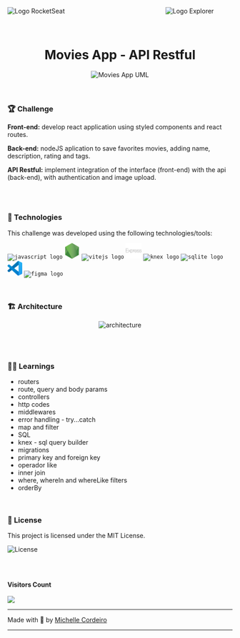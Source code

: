 <!--Banner session-->
<p>
  <img src="https://i.postimg.cc/gkShTXDv/rocketseat.png" alt="Logo RocketSeat" width="180" align="left">
  <img src="https://i.postimg.cc/5tpZqB3N/explorer-logo.png" alt="Logo Explorer" width="150" align="right">
</p>
<br><br><br>

<!--About session-->
<h1 align="center"> Movies App - API Restful</h1>

<div align="center">
  <!-- <video src=""></video> -->
  <img alt="Movies App UML" src="https://i.postimg.cc/432sR5zW/UML.png" width="800">
</div>
<br><br>

<h3> 🏆 Challenge </h3>
<p>

  **Front-end:** develop react application using styled components and react routes.

  **Back-end:** nodeJS aplication to save favorites movies, adding name, description, rating and tags.

  **API Restful:** implement integration of the interface (front-end) with the api (back-end), with authentication and image upload.

<br><br>

<h3> 🚀 Technologies </h3>

This challenge was developed using the following technologies/tools:
<p>
  <code><img height="35" alt="javascript logo" src="https://i0.wp.com/pt.mundobabushka.com/wp-content/uploads/sites/5/2016/03/js-logo.png?fit=500%2C500&ssl=1"></code>
  <code><img height="35" alt="nodejs logo" src="https://raw.githubusercontent.com/github/explore/80688e429a7d4ef2fca1e82350fe8e3517d3494d/topics/nodejs/nodejs.png"></code>
  <code><img height="35" alt="vitejs logo" src="https://i.postimg.cc/y6mVYLYK/vite-js.png"></code>
  <code><img height="35" alt="express logo" src="https://raw.githubusercontent.com/github/explore/80688e429a7d4ef2fca1e82350fe8e3517d3494d/topics/express/express.png"></code>
  <code><img height="33" alt="knex logo" src="https://i.postimg.cc/BvpT0TLB/knex-logo-removebg-preview.png"/></code>
  <code><img height="31" alt="sqlite logo" src="https://i.postimg.cc/L8CLXz39/sqlite-removebg-preview.png"></code>
  <code><img height="33" alt="vs code logo" src="https://raw.githubusercontent.com/github/explore/80688e429a7d4ef2fca1e82350fe8e3517d3494d/topics/visual-studio-code/visual-studio-code.png"></code>
  <code><img height="33" alt="figma logo" src="https://cdn.jsdelivr.net/gh/devicons/devicon/icons/figma/figma-original.svg"/></code>
</p>
<br>

<h3> 🏗️ Architecture </h3>
<div align="center">
  <!-- <video src=""></video> -->
  <img alt="architecture" src="https://i.postimg.cc/XJvP5KTs/arquitetura.png" width="500">
</div>
<br><br>

<br>

<h3> 👩‍💻 Learnings </h3>

 - routers
 - route, query and body params
 - controllers
 - http codes
 - middlewares
 - error handling - try...catch
 - map and filter
 - SQL
 - knex - sql query builder
 - migrations
 - primary key and foreign key
 - operador like
 - inner join
 - where, whereIn and whereLike filters
 - orderBy

<br>

<h3> 📝 License </h3>

This project is licensed under the MIT License.

<img alt="License" src="https://img.shields.io/static/v1?label=license&message=MIT&color=49AA26&labelColor=000000">

<br><br>

<div align="">
  <p><b>Visitors Count</b></p>  
  <p><img align="center" width="180" src="https://profile-counter.glitch.me/MichelleCordeiro/count.svg" /></p>
</div>

---

Made with 💜 by [Michelle Cordeiro](https://www.linkedin.com/in/michelle-cordeiro/)

---
